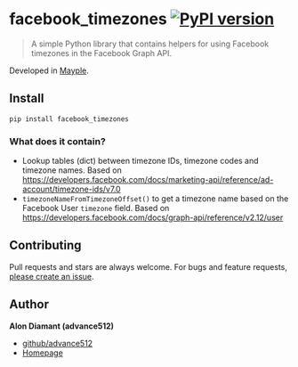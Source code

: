 # facebook_timezones [![PyPI version](https://badge.fury.io/py/facebook-timezones.svg)](https://badge.fury.io/py/facebook-timezones)

> A simple Python library that contains helpers for using Facebook timezones in the Facebook Graph API.

Developed in [Mayple](https://www.mayple.com).

## Install

```
pip install facebook_timezones
```

### What does it contain?

* Lookup tables (dict) between timezone IDs, timezone codes and timezone names.
  Based on https://developers.facebook.com/docs/marketing-api/reference/ad-account/timezone-ids/v7.0
* `timezoneNameFromTimezoneOffset()` to get a timezone name based on the Facebook User `timezone` field.
  Based on https://developers.facebook.com/docs/graph-api/reference/v2.12/user

## Contributing

Pull requests and stars are always welcome. For bugs and feature requests, [please create an issue](https://github.com/mayple/facebook_timezones/issues/new).

## Author

**Alon Diamant (advance512)**

* [github/advance512](https://github.com/advance512)
* [Homepage](http://www.alondiamant.com)
